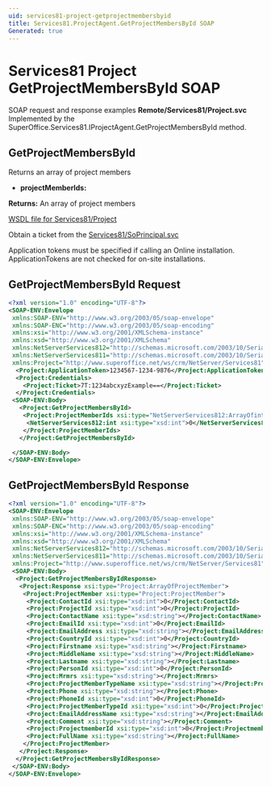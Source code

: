 ```yaml
---
uid: services81-project-getprojectmembersbyid
title: Services81.ProjectAgent.GetProjectMembersById SOAP
Generated: true
---
```


# Services81 Project GetProjectMembersById SOAP

SOAP request and response examples **Remote/Services81/Project.svc**
Implemented by the <see cref="M:SuperOffice.Services81.IProjectAgent.GetProjectMembersById">SuperOffice.Services81.IProjectAgent.GetProjectMembersById</see> method.

## GetProjectMembersById

Returns an array of project members

* **projectMemberIds:** 

**Returns:** An array of project members


[WSDL file for Services81/Project](../Services81-Project.md)

Obtain a ticket from the [Services81/SoPrincipal.svc](../SoPrincipal/SoPrincipal.md)

Application tokens must be specified if calling an Online installation. ApplicationTokens are not checked for on-site installations.

## GetProjectMembersById Request

```xml
<?xml version="1.0" encoding="UTF-8"?>
<SOAP-ENV:Envelope
 xmlns:SOAP-ENV="http://www.w3.org/2003/05/soap-envelope"
 xmlns:SOAP-ENC="http://www.w3.org/2003/05/soap-encoding"
 xmlns:xsi="http://www.w3.org/2001/XMLSchema-instance"
 xmlns:xsd="http://www.w3.org/2001/XMLSchema"
 xmlns:NetServerServices812="http://schemas.microsoft.com/2003/10/Serialization/Arrays"
 xmlns:NetServerServices811="http://schemas.microsoft.com/2003/10/Serialization/"
 xmlns:Project="http://www.superoffice.net/ws/crm/NetServer/Services81">
  <Project:ApplicationToken>1234567-1234-9876</Project:ApplicationToken>
  <Project:Credentials>
    <Project:Ticket>7T:1234abcxyzExample==</Project:Ticket>
  </Project:Credentials>
 <SOAP-ENV:Body>
   <Project:GetProjectMembersById>
    <Project:ProjectMemberIds xsi:type="NetServerServices812:ArrayOfint">
     <NetServerServices812:int xsi:type="xsd:int">0</NetServerServices812:int>
    </Project:ProjectMemberIds>
   </Project:GetProjectMembersById>

 </SOAP-ENV:Body>
</SOAP-ENV:Envelope>

```


## GetProjectMembersById Response

```xml
<?xml version="1.0" encoding="UTF-8"?>
<SOAP-ENV:Envelope
 xmlns:SOAP-ENV="http://www.w3.org/2003/05/soap-envelope"
 xmlns:SOAP-ENC="http://www.w3.org/2003/05/soap-encoding"
 xmlns:xsi="http://www.w3.org/2001/XMLSchema-instance"
 xmlns:xsd="http://www.w3.org/2001/XMLSchema"
 xmlns:NetServerServices812="http://schemas.microsoft.com/2003/10/Serialization/Arrays"
 xmlns:NetServerServices811="http://schemas.microsoft.com/2003/10/Serialization/"
 xmlns:Project="http://www.superoffice.net/ws/crm/NetServer/Services81">
 <SOAP-ENV:Body>
  <Project:GetProjectMembersByIdResponse>
   <Project:Response xsi:type="Project:ArrayOfProjectMember">
    <Project:ProjectMember xsi:type="Project:ProjectMember">
     <Project:ContactId xsi:type="xsd:int">0</Project:ContactId>
     <Project:ProjectId xsi:type="xsd:int">0</Project:ProjectId>
     <Project:ContactName xsi:type="xsd:string"></Project:ContactName>
     <Project:EmailId xsi:type="xsd:int">0</Project:EmailId>
     <Project:EmailAddress xsi:type="xsd:string"></Project:EmailAddress>
     <Project:CountryId xsi:type="xsd:int">0</Project:CountryId>
     <Project:Firstname xsi:type="xsd:string"></Project:Firstname>
     <Project:MiddleName xsi:type="xsd:string"></Project:MiddleName>
     <Project:Lastname xsi:type="xsd:string"></Project:Lastname>
     <Project:PersonId xsi:type="xsd:int">0</Project:PersonId>
     <Project:Mrmrs xsi:type="xsd:string"></Project:Mrmrs>
     <Project:ProjectMemberTypeName xsi:type="xsd:string"></Project:ProjectMemberTypeName>
     <Project:Phone xsi:type="xsd:string"></Project:Phone>
     <Project:PhoneId xsi:type="xsd:int">0</Project:PhoneId>
     <Project:ProjectMemberTypeId xsi:type="xsd:int">0</Project:ProjectMemberTypeId>
     <Project:EmailAddressName xsi:type="xsd:string"></Project:EmailAddressName>
     <Project:Comment xsi:type="xsd:string"></Project:Comment>
     <Project:ProjectmemberId xsi:type="xsd:int">0</Project:ProjectmemberId>
     <Project:FullName xsi:type="xsd:string"></Project:FullName>
    </Project:ProjectMember>
   </Project:Response>
  </Project:GetProjectMembersByIdResponse>
 </SOAP-ENV:Body>
</SOAP-ENV:Envelope>

```

